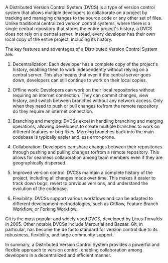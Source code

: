 A Distributed Version Control System (DVCS) is a type of version control system that allows multiple developers to collaborate on a project by tracking and managing changes to the source code or any other set of files. Unlike traditional centralized version control systems, where there is a single central repository that stores the entire project's history, a DVCS does not rely on a central server. Instead, every developer has their own local copy of the entire project, including its history.

The key features and advantages of a Distributed Version Control System are:

1. Decentralization: Each developer has a complete copy of the project's history, enabling them to work independently without relying on a central server. This also means that even if the central server goes down, developers can still continue to work on their local copies.

2. Offline work: Developers can work on their local repositories without requiring an internet connection. They can commit changes, view history, and switch between branches without any network access. Only when they need to push or pull changes to/from the remote repository do they require an internet connection.

3. Branching and merging: DVCSs excel in handling branching and merging operations, allowing developers to create multiple branches to work on different features or bug fixes. Merging branches back into the main codebase is typically easier and less error-prone.

4. Collaboration: Developers can share changes between their repositories through pushing and pulling changes to/from a remote repository. This allows for seamless collaboration among team members even if they are geographically dispersed.

5. Improved version control: DVCSs maintain a complete history of the project, including all changes made over time. This makes it easier to track down bugs, revert to previous versions, and understand the evolution of the codebase.

6. Flexibility: DVCSs support various workflows and can be adapted to different development methodologies, such as Gitflow, Feature Branch Workflow, or Forking Workflow.

Git is the most popular and widely used DVCS, developed by Linus Torvalds in 2005. Other notable DVCSs include Mercurial and Bazaar. Git, in particular, has become the de facto standard for version control due to its robustness, flexibility, and large community support.

In summary, a Distributed Version Control System provides a powerful and flexible approach to version control, enabling collaboration among developers in a decentralized and efficient manner.
